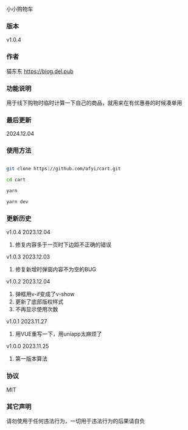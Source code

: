 小小购物车

### 版本
v1.0.4 

### 作者
猫东东 <https://blog.del.pub>

### 功能说明
用于线下购物时临时计算一下自己的商品，就用来在有优惠券的时候凑单用

### 最后更新 

2024.12.04

### 使用方法

```bash

git clone https://github.com/afyi/cart.git

cd cart

yarn

yarn dev 

```

### 更新历史

v1.0.4 2023.12.04

1. 修复内容多于一页时下边距不正确的错误

v1.0.3 2023.12.03

1. 修复新增时弹窗内容不为空的BUG

v1.0.2 2023.12.04

1. 弹框用v-if变成了v-show
2. 更新了底部版权样式
3. 不再显示使用次数

v1.0.1 2023.11.27

1. 用VUE重写一下，用uniapp太麻烦了

v1.0.0 2023.11.25

1. 第一版本算法

### 协议
MIT

### 其它声明
请勿使用于任何违法行为，一切用于违法行为的后果请自负